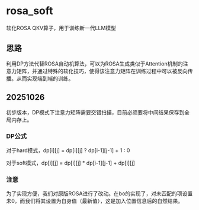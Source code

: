 # rosa_soft
软化ROSA QKV算子，用于训练新一代LLM模型

## 思路
利用DP方法代替ROSA自动机算法，可以为ROSA生成类似于Attention机制的注意力矩阵，并通过特殊的软化技巧，使得该注意力矩阵在训练过程中可以被反向传播。从而实现端到端的训练。

## 20251026
初步版本，DP模式下注意力矩阵需要交错扫描，目前必须要将中间结果保存到全局内存上。

### DP公式

对于hard模式，dp[i][j] = dp[i][j] ? dp[i-1][j-1] + 1 : 0

对于soft模式，dp[i][j] = dp[i][j] * dp[i-1][j-1] + dp[i][j]

### 注意
为了实现方便，我们对原版ROSA进行了改动。在bo的实现了，对未匹配的项设置未0，而我们将其设置为自身值（最新值），这是加入位置信息后的自然结果。
